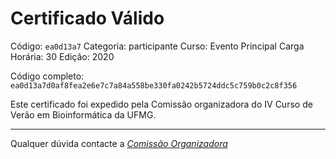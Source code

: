 # Certificado Válido

Código: `ea0d13a7`
Categoria: participante
Curso: Evento Principal
Carga Horária: 30
Edição: 2020


Código completo: `ea0d13a7d0af8fea2e6e7c7a84a558be330fa0242b5724ddc5c759b0c2c8f356`


Este certificado foi expedido pela Comissão organizadora do IV Curso de Verão em Bioinformática da UFMG.

----

Qualquer dúvida contacte a [_Comissão Organizadora_](<mailto:cursobioinfoufmg@gmail.com$subject=[Certificados]>)

